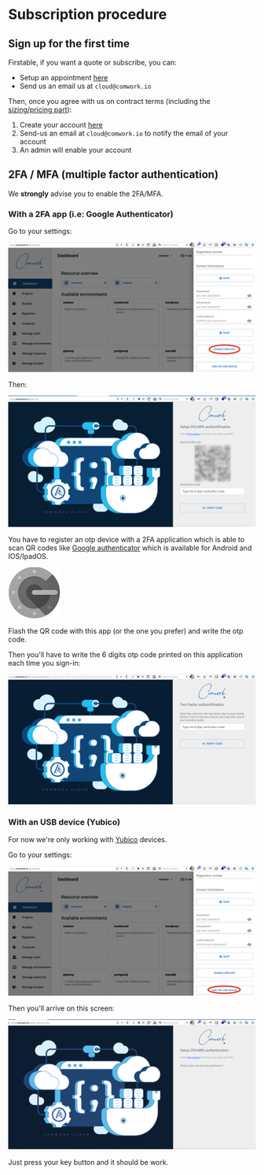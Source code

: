 # Subscription procedure

## Sign up for the first time

Firstable, if you want a quote or subscribe, you can:
* Setup an appointment [here](https://calendly.com/idriss-neumann/intro-comwork-cloud)
* Send us an email us at `cloud@comwork.io`

Then, once you agree with us on contract terms (including the [sizing/pricing part](./sizing_pricing.md)):

1. Create your account [here](https://cloud.comwork.io/signup)
2. Send-us an email at `cloud@comwork.io` to notify the email of your account
3. An admin will enable your account

## 2FA / MFA (multiple factor authentication)

We **strongly** advise you to enable the 2FA/MFA.

### With a 2FA app (i.e: Google Authenticator)

Go to your settings:

![enable_2fa_app](./img/enable_2fa_app.png)

Then:

![qr_2fa](./img/qr_2fa.png)

You have to register an otp device with a 2FA application which is able to scan QR codes like [Google authenticator](https://play.google.com/store/apps/details?id=com.google.android.apps.authenticator2) which is available for Android and IOS/IpadOS.

![authenticator](./img/authenticator.png)

Flash the QR code with this app (or the one you prefer) and write the otp code.

Then you'll have to write the 6 digits otp code printed on this application each time you sign-in:

![2fa_code](./img/2fa_code.png)

### With an USB device (Yubico)

For now we're only working with [Yubico](https://www.yubico.com) devices.

Go to your settings:

![enable_2fa_usb_device](./img/enable_2fa_usb_device.png)

Then you'll arrive on this screen:

![2fa_usb_device](./img/2fa_usb_device.png)

Just press your key button and it should be work.
